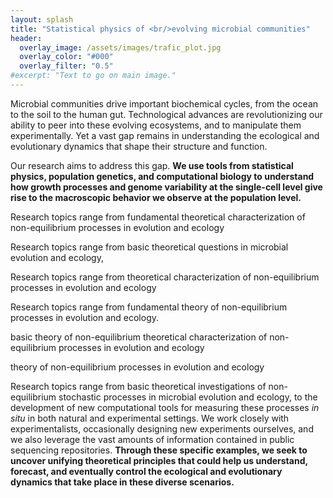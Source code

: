 ```yaml
---
layout: splash
title: "Statistical physics of <br/>evolving microbial communities"
header:
  overlay_image: /assets/images/trafic_plot.jpg
  overlay_color: "#000"
  overlay_filter: "0.5"
#excerpt: "Text to go on main image."
---
```


Microbial communities drive important biochemical cycles, from the ocean to the soil to the human gut. Technological advances are revolutionizing our ability to peer into these evolving ecosystems, and to manipulate them experimentally. Yet a vast gap remains in understanding the ecological and evolutionary dynamics that shape their structure and function.

Our research aims to address this gap. **We use tools from statistical physics, population genetics, and computational biology to understand how growth processes and genome variability at the single-cell level give rise to the macroscopic behavior we observe at the population level.** 

Research topics range from fundamental theoretical characterization of non-equilibrium processes in evolution and ecology

Research topics range from basic theoretical questions in microbial evolution and ecology,

Research topics range from theoretical characterization of non-equilibrium processes in evolution and ecology

Research topics range from fundamental theory of non-equilibrium processes in evolution and ecology. 

basic theory of non-equilibrium  theoretical characterization of non-equilibrium processes in evolution and ecology



 theory of non-equilibrium processes in evolution and ecology



Research topics range from basic theoretical investigations of non-equilibrium stochastic processes in microbial evolution and ecology, to the development of new computational tools for measuring these processes *in situ* in both natural and experimental settings. We work closely with experimentalists, occasionally designing new experiments ourselves, and we also leverage the vast amounts of information contained in public sequencing repositories. **Through these specific examples, we seek to uncover unifying theoretical principles that could help us understand, forecast, and eventually control the ecological and evolutionary dynamics that take place in these diverse scenarios.** 

